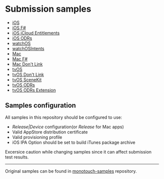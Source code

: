 Submission samples
===================

* [iOS](./iOSCoolApp/)
* [iOS F#](./FSharpiOSCoolApp/)
* [iOS iCloud Entitlements](./CloudKitAtlas/)
* [iOS ODRs](./iTravel/)
* [watchOS](./WatchOS/)
* [watchOSIntents](./WatchOSIntents)
* [Mac](./MacCoolApp/)
* [Mac F#](./FSharpMacCoolApp/)
* [Mac Don't Link](./MacCoolApp_DontLink/)
* [tvOS](./UICatalog/)
* [tvOS Don't Link](./UICatalog_DontLink/)
* [tvOS SceneKit](./SceneKitGame/)
* [tvOS ODRs](./ODRsTVOS/)
* [tvOS ODRs Extension](./ODRsTVOS_Extension)

Samples configuration
----------------------

All samples in this repository should be configured to use:

* *Release|Device* configuration(or *Release* for Mac apps)
* Valid AppStore distribution certificate
* Valid provisioning profile
* iOS IPA Option should be set to build iTunes package archive

Excersice caution while changing samples since it can affect submission test results.

------------------
Original samples can be found in [monotouch-samples](https://github.com/xamarin/monotouch-samples) repository.
